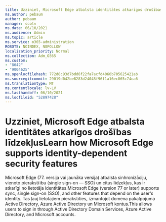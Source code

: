 ```yaml
---
title: Uzziniet, Microsoft Edge atbalsta identitātes atkarīgos drošības līdzekļus
ms.author: pebaum
author: pebaum
manager: scotv
ms.date: 06/10/2021
ms.audience: Admin
ms.topic: article
ms.service: o365-administration
ROBOTS: NOINDEX, NOFOLLOW
localization_priority: Normal
ms.collection: Adm_O365
ms.custom:
- "8642"
- "9004625"
ms.openlocfilehash: 772d8c93d7bdd6f22fa7acfd4060b705625421ab
ms.sourcegitcommit: 29019d042be8283d24048f96f1a16ec865c74ca6
ms.translationtype: MT
ms.contentlocale: lv-LV
ms.lasthandoff: 06/10/2021
ms.locfileid: "52897428"
---
```

# <a name="learn-how-microsoft-edge-supports-identity-dependent-security-features"></a><span data-ttu-id="8d7ab-102">Uzziniet, Microsoft Edge atbalsta identitātes atkarīgos drošības līdzekļus</span><span class="sxs-lookup"><span data-stu-id="8d7ab-102">Learn how Microsoft Edge supports identity-dependent security features</span></span>

<span data-ttu-id="8d7ab-103">Microsoft Edge (77. versija vai jaunāka versija) atbalsta sinhronizāciju, vienoto pierakstīību (single sign-on — SSO) un citus līdzekļus, kas ir atkarīgi no lietotāja identitātes.</span><span class="sxs-lookup"><span data-stu-id="8d7ab-103">Microsoft Edge (version 77 or later) supports sync, single sign-on (SSO), and other features that depend on the user's identity.</span></span> <span data-ttu-id="8d7ab-104">Tas ļauj lietotājiem pierakstīties, izmantojot domēna pakalpojumā Active Directory, Azure Active Directory un Microsoft kontus.</span><span class="sxs-lookup"><span data-stu-id="8d7ab-104">This allows users to sign in through Active Directory Domain Services, Azure Active Directory, and Microsoft accounts.</span></span>
